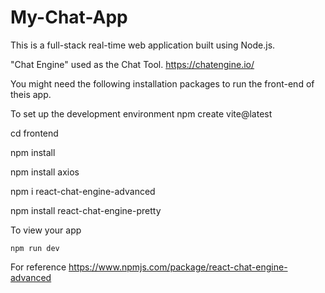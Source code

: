 # My-Chat-App
This is a full-stack real-time web application built using Node.js.

"Chat Engine" used as the Chat Tool. 
    https://chatengine.io/

You might need the following installation packages to run the front-end of theis app.

  To set up the development environment
      npm create vite@latest

   cd frontend
   
   npm install
   
   npm install axios
   
   npm i react-chat-engine-advanced
   
   npm install react-chat-engine-pretty

To view your app
    
    npm run dev    

For reference
  https://www.npmjs.com/package/react-chat-engine-advanced
 
 


